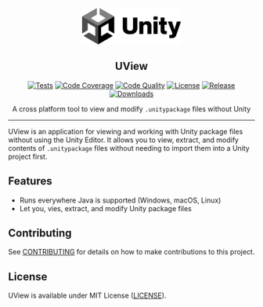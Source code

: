 <div align="center">
  <picture>
    <img alt="UView Logo" src="logo.svg" height="40%" width="40%">
  </picture>
<br>

<h2>UView</h2>

[![Tests](https://img.shields.io/github/actions/workflow/status/pixel-clover/uview/tests.yml?label=tests&style=flat&labelColor=282c34&logo=github)](https://github.com/pixel-clover/uview/actions/workflows/tests.yml)
[![Code Coverage](https://img.shields.io/codecov/c/github/pixel-clover/uview?label=coverage&style=flat&labelColor=282c34&logo=codecov)](https://codecov.io/gh/pixel-clover/uview)
[![Code Quality](https://img.shields.io/codefactor/grade/github/pixel-clover/uview?label=quality&style=flat&labelColor=282c34&logo=codefactor)](https://www.codefactor.io/repository/github/pixel-clover/uview)
[![License](https://img.shields.io/badge/license-Apache--2.0-blue?style=flat&labelColor=282c34&logo=open-source-initiative)](LICENSE)
[![Release](https://img.shields.io/github/release/pixel-clover/uview.svg?label=release&style=flat&labelColor=282c34&logo=github)](https://github.com/pixel-clover/uview/releases/latest)
[![Downloads](https://img.shields.io/github/downloads/pixel-clover/uview/total?label=downloads&style=flat&labelColor=282c34&logo=github)](https://github.com/pixel-clover/uview/releases)

A cross platform tool to view and modify `.unitypackage` files without Unity

</div>

---

UView is an application for viewing and working with Unity package files without using the Unity Editor.
It allows you to view, extract, and modify contents of `.unitypackage` files without needing to import them into a Unity project first.

## Features

- Runs everywhere Java is supported (Windows, macOS, Linux)
- Let you, vies, extract, and modify Unity package files

## Contributing

See [CONTRIBUTING](CONTRIBUTING.md) for details on how to make contributions to this project.

## License

UView is available under MIT License ([LICENSE](LICENSE)).
